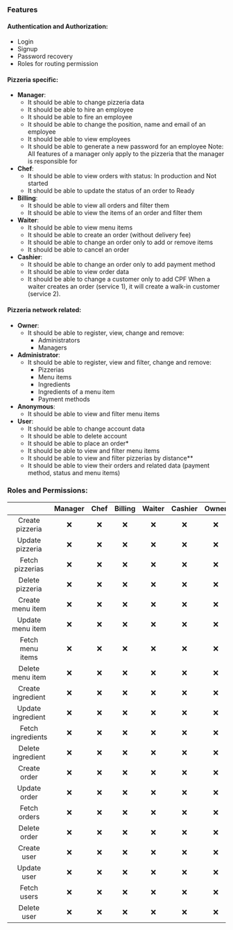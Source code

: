 ### Features

#### Authentication and Authorization:

- Login
- Signup
- Password recovery
- Roles for routing permission
  
#### Pizzeria specific:

- **Manager**:
  - It should be able to change pizzeria data
  - It should be able to hire an employee
  - It should be able to fire an employee
  - It should be able to change the position, name and email of an employee
  - It should be able to view employees
  - It should be able to generate a new password for an employee Note: All features of a manager only apply to the pizzeria that the manager is responsible for
- **Chef**:
  - It should be able to view orders with status: In production and Not started
  - It should be able to update the status of an order to Ready
- **Billing**:
  - It should be able to view all orders and filter them
  - It should be able to view the items of an order and filter them
- **Waiter**:
  - It should be able to view menu items
  - It should be able to create an order (without delivery fee)
  - It should be able to change an order only to add or remove items
  - It should be able to cancel an order
- **Cashier**:
  - It should be able to change an order only to add payment method
  - It should be able to view order data
  - It should be able to change a customer only to add CPF
When a waiter creates an order (service 1), it will create a walk-in customer (service 2).

#### Pizzeria network related:

- **Owner**:
  - It should be able to register, view, change and remove:
    - Administrators
    - Managers
- **Administrator**:
  - It should be able to register, view and filter, change and remove:
    - Pizzerias
    - Menu items
    - Ingredients
    - Ingredients of a menu item
    - Payment methods
- **Anonymous**:
  - It should be able to view and filter menu items
- **User**:
  - It should be able to change account data
  - It should be able to delete account
  - It should be able to place an order*
  - It should be able to view and filter menu items
  - It should be able to view and filter pizzerias by distance**
  - It should be able to view their orders and related data (payment method, status and menu items)


### Roles and Permissions:
|   |Manager|Chef|Billing|Waiter|Cashier|Owner|Adminstrator|User|Anonymous|
|:---:|:---:|:---:|:---:|:---:|:---:|:---:|:---:|:---:|:---:|
|Create pizzeria|❌|❌|❌|❌|❌|❌|❌|❌|❌|
|Update pizzeria|❌|❌|❌|❌|❌|❌|❌|❌|❌|
|Fetch pizzerias|❌|❌|❌|❌|❌|❌|❌|❌|❌|
|Delete pizzeria|❌|❌|❌|❌|❌|❌|❌|❌|❌|
|Create menu item|❌|❌|❌|❌|❌|❌|❌|❌|❌|
|Update menu item|❌|❌|❌|❌|❌|❌|❌|❌|❌|
|Fetch menu items|❌|❌|❌|❌|❌|❌|❌|❌|❌|
|Delete menu item|❌|❌|❌|❌|❌|❌|❌|❌|❌|
|Create ingredient|❌|❌|❌|❌|❌|❌|❌|❌|❌|
|Update ingredient|❌|❌|❌|❌|❌|❌|❌|❌|❌|
|Fetch ingredients|❌|❌|❌|❌|❌|❌|❌|❌|❌|
|Delete ingredient|❌|❌|❌|❌|❌|❌|❌|❌|❌|
|Create order|❌|❌|❌|❌|❌|❌|❌|❌|❌|
|Update order|❌|❌|❌|❌|❌|❌|❌|❌|❌|
|Fetch orders|❌|❌|❌|❌|❌|❌|❌|❌|❌|
|Delete order|❌|❌|❌|❌|❌|❌|❌|❌|❌|
|Create user|❌|❌|❌|❌|❌|❌|❌|❌|❌|
|Update user|❌|❌|❌|❌|❌|❌|❌|❌|❌|
|Fetch users|❌|❌|❌|❌|❌|❌|❌|❌|❌|
|Delete user|❌|❌|❌|❌|❌|❌|❌|❌|❌|
